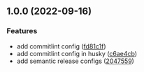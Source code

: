 ## 1.0.0 (2022-09-16)


### Features

* add commitlint config ([fd81c1f](https://github.com/seedz-ag/sdz-agent-database-informix/commit/fd81c1fe5d4fbef312a466429ea123061491c999))
* add commitlint config in husky ([c6ae4cb](https://github.com/seedz-ag/sdz-agent-database-informix/commit/c6ae4cb1f189cd6016ce8dc9470a362ab8736a86))
* add semantic release configs ([2047559](https://github.com/seedz-ag/sdz-agent-database-informix/commit/2047559df8ea97a70bc0242e7b2e3090a9cb2566))

